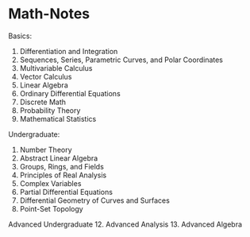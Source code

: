 # Math-Notes

Basics:
1. Differentiation and Integration
2. Sequences, Series, Parametric Curves, and Polar Coordinates
3. Multivariable Calculus
4. Vector Calculus
5. Linear Algebra
6. Ordinary Differential Equations
7. Discrete Math
8. Probability Theory
9. Mathematical Statistics

Undergraduate:
1. Number Theory
2. Abstract Linear Algebra
3. Groups, Rings, and Fields
4. Principles of Real Analysis
5. Complex Variables
6. Partial Differential Equations
7. Differential Geometry of Curves and Surfaces
8. Point-Set Topology

Advanced Undergraduate
12. Advanced Analysis
13. Advanced Algebra
    
